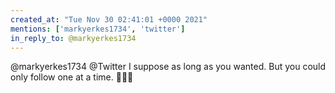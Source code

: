 ```yaml
---
created_at: "Tue Nov 30 02:41:01 +0000 2021"
mentions: ['markyerkes1734', 'twitter']
in_reply_to: @markyerkes1734
---
```


@markyerkes1734 @Twitter I suppose as long as you wanted. But you could only follow one at a time. 🤔🤔🤔